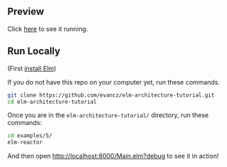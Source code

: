 ## Preview

Click [here](https://evancz.github.io/elm-architecture-tutorial/examples/5) to see it running.


## Run Locally

(First [install Elm](http://elm-lang.org/install))

If you do not have this repo on your computer yet, run these commands.

```bash
git clone https://github.com/evancz/elm-architecture-tutorial.git
cd elm-architecture-tutorial
```

Once you are in the `elm-architecture-tutorial/` directory, run these commands:

```bash
cd examples/5/
elm-reactor
```

And then open [http://localhost:8000/Main.elm?debug](http://localhost:8000/Main.elm?debug) to see it in action!